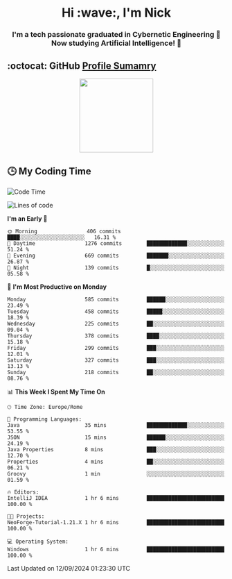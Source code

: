 <h1 align="center">Hi :wave:, I'm Nick</h1>

<h3 align="center">I'm a tech passionate graduated in Cybernetic Engineering 🤖<br>
Now studying Artificial Intelligence! 🧠</h3>


## :octocat: GitHub <a href="https://github.com/vn7n24fzkq/github-profile-summary-cards">Profile Sumamry</a>

<p align="center">
   <img style="height:170px;display:inline-block"  src="http://github-profile-summary-cards.vercel.app/api/cards/profile-details?username=CodeClimberNT&theme=github_dark" />
<!--    <img style="height:170px;display:inline-block"  src="http://github-profile-summary-cards.vercel.app/api/cards/repos-per-language?username=CodeClimberNT&theme=github_dark&exclude=" /> -->
</p>

 ## :clock3: My Coding Time 
 
<!--START_SECTION:waka-->
![Code Time](http://img.shields.io/badge/Code%20Time-366%20hrs%2058%20mins-blue)

![Lines of code](https://img.shields.io/badge/From%20Hello%20World%20I%27ve%20Written-2.8%20million%20lines%20of%20code-blue)

**I'm an Early 🐤** 

```text
🌞 Morning                406 commits         ████░░░░░░░░░░░░░░░░░░░░░   16.31 % 
🌆 Daytime                1276 commits        █████████████░░░░░░░░░░░░   51.24 % 
🌃 Evening                669 commits         ███████░░░░░░░░░░░░░░░░░░   26.87 % 
🌙 Night                  139 commits         █░░░░░░░░░░░░░░░░░░░░░░░░   05.58 % 
```
📅 **I'm Most Productive on Monday** 

```text
Monday                   585 commits         ██████░░░░░░░░░░░░░░░░░░░   23.49 % 
Tuesday                  458 commits         █████░░░░░░░░░░░░░░░░░░░░   18.39 % 
Wednesday                225 commits         ██░░░░░░░░░░░░░░░░░░░░░░░   09.04 % 
Thursday                 378 commits         ████░░░░░░░░░░░░░░░░░░░░░   15.18 % 
Friday                   299 commits         ███░░░░░░░░░░░░░░░░░░░░░░   12.01 % 
Saturday                 327 commits         ███░░░░░░░░░░░░░░░░░░░░░░   13.13 % 
Sunday                   218 commits         ██░░░░░░░░░░░░░░░░░░░░░░░   08.76 % 
```


📊 **This Week I Spent My Time On** 

```text
🕑︎ Time Zone: Europe/Rome

💬 Programming Languages: 
Java                     35 mins             █████████████░░░░░░░░░░░░   53.55 % 
JSON                     15 mins             ██████░░░░░░░░░░░░░░░░░░░   24.19 % 
Java Properties          8 mins              ███░░░░░░░░░░░░░░░░░░░░░░   12.70 % 
Properties               4 mins              ██░░░░░░░░░░░░░░░░░░░░░░░   06.21 % 
Groovy                   1 min               ░░░░░░░░░░░░░░░░░░░░░░░░░   01.59 % 

🔥 Editors: 
IntelliJ IDEA            1 hr 6 mins         █████████████████████████   100.00 % 

🐱‍💻 Projects: 
NeoForge-Tutorial-1.21.X 1 hr 6 mins         █████████████████████████   100.00 % 

💻 Operating System: 
Windows                  1 hr 6 mins         █████████████████████████   100.00 % 
```


 Last Updated on 12/09/2024 01:23:30 UTC
<!--END_SECTION:waka-->

